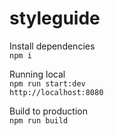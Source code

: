 # styleguide

Install dependencies  
`npm i`  

Running local  
`npm run start:dev`  
`http://localhost:8080`

Build to production  
`npm run build`
